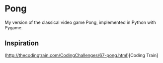 # Pong

My version of the classical video game Pong, implemented in Python with Pygame.

## Inspiration

(http://thecodingtrain.com/CodingChallenges/67-pong.html)[Coding Train]


